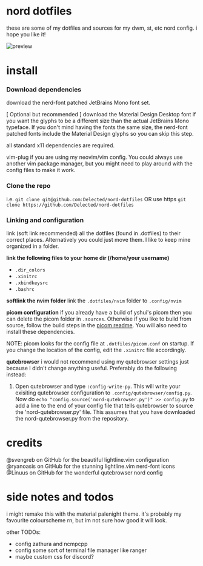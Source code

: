 # nord dotfiles
these are some of my dotfiles and sources for my dwm, st, etc nord config. i hope you like it!

![preview](https://preview.redd.it/8pbtagx01yj71.png?width=640&crop=smart&auto=webp&s=b1dadb2af3cc2e4b32b2b4d26c1d1e435f4fba90)


# install

### Download dependencies
download the nerd-font patched JetBrains Mono font set.

[ Optional but recommended ] download the Material Design Desktop font if you want the glyphs to be a different size than the actual JetBrains Mono typeface. If you don't mind having the fonts the same size, the nerd-font patched fonts include the Material Design glyphs so you can skip this step. 

all standard x11 dependencies are required.

vim-plug if you are using my neovim/vim config. You could always use another vim package manager, but you might need to play around with the config files to make it work.

### Clone the repo
i.e. `git clone git@github.com:Delected/nord-dotfiles`
OR use https `git clone https://github.com/Delected/nord-dotfiles`

### Linking and configuration
link (soft link recommended) all the dotfiles (found in .dotfiles) to their correct places. Alternatively you could just move them. I like to keep mine organized in a folder.

**link the following files to your home dir (/home/your username)**
- `.dir_colors`
- `.xinitrc`
- `.xbindkeysrc`
- `.bashrc`

**softlink the nvim folder**
link the `.dotfiles/nvim` folder to `.config/nvim`

**picom configuration**
if you already have a build of yshui's picom then you can delete the picom folder in `.sources`. Otherwise if you like to build from source, follow the build steps in the [picom readme](https://github.com/yshui/picom/blob/next/README.md). You will also need to install these dependencies.

NOTE: picom looks for the config file at `.dotfiles/picom.conf` on startup. If you change the location of the config, edit the `.xinitrc` file accordingly.

**qutebrowser**
i would not recommend using my qutebrowser settings just because I didn't change anything useful. Preferably do the following instead:

1. Open qutebrowser and type `:config-write-py`. This will write your exisiting qutebrowser configuration to `.config/qutebrowser/config.py`. Now do `echo "config.source('nord-qutebrowser.py')" >> config.py` to add a line to the end of your config file that tells qutebrowser to source the 'nord-qutebrowser.py' file. This assumes that you have downloaded the nord-qutebrowser.py from the repository. 



# credits
@svengreb on GitHub for the beautiful lightline.vim configuration
@ryanoasis on GitHub for the stunning lightline.vim nerd-font icons
@Linuus on GitHub for the wonderful qutebrowser nord config


# side notes and todos
i might remake this with the material palenight theme. it's probably my favourite colourscheme rn, but im not sure how good it will look.

other TODOs:
- config zathura and ncmpcpp
- config some sort of terminal file manager like ranger
- maybe custom css for discord?
